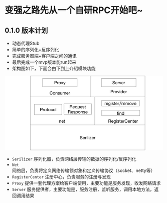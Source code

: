 # 变强之路先从一个自研RPC开始吧~

## 0.1.0 版本计划

+ 动态代理Stub
+ 简单的序列化+反序列化
+ 完成服务器端+客户端之间的通讯
+ 最后完成一个mvp版本能run起来
+ 架构图如下，下面会由下到上介绍模块功能

![avatar](https://github.com/evancyz/MarkDownPhotos/blob/master/triple/Triple-Structure.jpg?raw=true)

+ <code>Serilizer</code> 序列化器，负责网络层传输的数据的序列化/反序列化
+ <code>Net</code> 网络层，负责将定义网络传输领对象和定义传输协议（socket、netty等）
+ <code>RegisterCenter</code> 注册中心，负责服务的注册与发现
+ <code>Proxy</code> 提供一套代理方案给客户端使用，主要功能是服务发现，收发网络请求
+ <code>Server</code> 服务提供者，主要功能是，服务注册，监听服务，调用本地方法，返回调用结果

